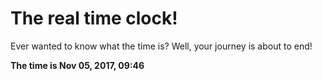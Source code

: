 # The real time clock!

Ever wanted to know what the time is? Well, your journey is about to end!

**The time is Nov 05, 2017, 09:46**